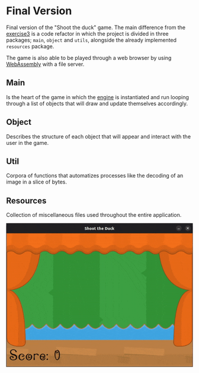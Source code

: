 # Final Version

Final version of the "Shoot the duck" game. The main difference from the
[exercise3](https://github.com/DiabeticOwl/Learning_Ebiten/blob/master/basic-shooter/exercise3/)
is a code refactor in which the project is divided in three packages; `main`,
`object` and `utils`, alongside the already implemented `resources` package.

The game is also able to be played through a web browser by using
[WebAssembly](https://developer.mozilla.org/en-US/docs/WebAssembly)
with a file server.

## Main

Is the heart of the game in which the [engine](https://ebitengine.org/)
is instantiated and run looping through a list of objects that will draw and
update themselves accordingly.

## Object

Describes the structure of each object that will appear and interact with the
user in the game.

## Util

Corpora of functions that automatizes processes like the decoding of an image in
a slice of bytes.

## Resources

Collection of miscellaneous files used throughout the entire application.

![gamePreview](https://github.com/DiabeticOwl/Learning_Ebiten/blob/master/basic-shooter/shoot-the-duck/Shoot-The-Duck-Initial.gif)
